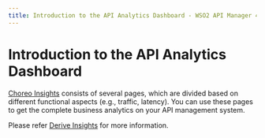 ```yaml
---
title: Introduction to the API Analytics Dashboard - WSO2 API Manager 4.0.0
---
```


# Introduction to the API Analytics Dashboard

<a href="https://console.choreo.dev/insights" onclick="appInsights.trackEvent({name: 'apim-docs-choreo-insights-view-api-analytics-dashboard',properties: { utm_source: 'APIM_docs' }});">Choreo Insights</a>  consists of several pages, which are divided based on different functional aspects (e.g., traffic, latency).
You can use these pages to get the complete business analytics on your API management system. 

Please refer [Derive Insights](https://wso2.com/choreo/docs/insights/view-api-insights/) for more information.
 
